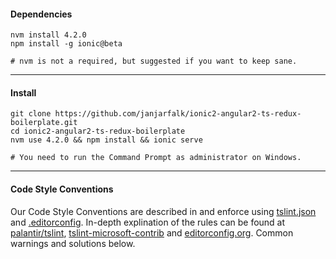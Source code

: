 #### Dependencies
```shell
nvm install 4.2.0
npm install -g ionic@beta

# nvm is not a required, but suggested if you want to keep sane.
```

---

#### Install
```shell
git clone https://github.com/janjarfalk/ionic2-angular2-ts-redux-boilerplate.git
cd ionic2-angular2-ts-redux-boilerplate
nvm use 4.2.0 && npm install && ionic serve

# You need to run the Command Prompt as administrator on Windows.
```

---

#### Code Style Conventions
Our Code Style Conventions are described in and enforce using [tslint.json](tslint/tslint.json) and [.editorconfig](.editorconfig). In-depth explination of the rules can be found at [palantir/tslint](http://palantir.github.io/tslint/rules/), [tslint-microsoft-contrib](https://github.com/Microsoft/tslint-microsoft-contrib) and [editorconfig.org](http://editorconfig.org/). Common warnings and solutions below.
